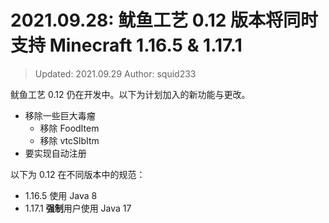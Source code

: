 # 2021.09.28: 鱿鱼工艺 0.12 版本将同时支持 Minecraft 1.16.5 & 1.17.1

> Updated: 2021.09.29
> Author: squid233

鱿鱼工艺 0.12 仍在开发中。以下为计划加入的新功能与更改。  

- 移除一些巨大毒瘤
  - 移除 FoodItem
  - 移除 vtcSlbItm
- 要实现自动注册

以下为 0.12 在不同版本中的规范：

- 1.16.5 使用 Java 8
- 1.17.1 **强制**用户使用 Java 17
